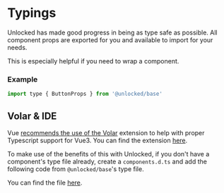 # Typings 

Unlocked has made good progress in being as type safe as possible. All component
props are exported for you and available to import for your needs. 

This is especially helpful if you need to wrap a component. 

### Example
```javascript
import type { ButtonProps } from '@unlocked/base'
```

## Volar & IDE

Vue [recommends the use of the Volar](https://vuejs.org/guide/typescript/overview.html#ide-support) extension to help with proper Typescript support for Vue3. You can find the extension [here](https://github.com/johnsoncodehk/volar). 

To make use of the benefits of this with Unlocked, if you don't have a component's type file already, create a `components.d.ts` and add the following code from `@unlocked/base`'s type file. 

You can find the file [here](https://github.com/UnlockedUI/unlocked-ui/blob/master/global-components.d.ts).


